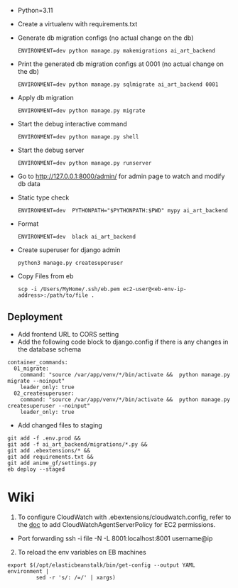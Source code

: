 - Python=3.11
- Create a virtualenv with requirements.txt

- Generate db migration configs (no actual change on the db)

  ```
  ENVIRONMENT=dev python manage.py makemigrations ai_art_backend
  ```

- Print the generated db migration configs at 0001 (no actual change on the db)
  ```
  ENVIRONMENT=dev python manage.py sqlmigrate ai_art_backend 0001
  ```
- Apply db migration
  ```
  ENVIRONMENT=dev python manage.py migrate
  ```
- Start the debug interactive command
  ```
  ENVIRONMENT=dev python manage.py shell
  ```
- Start the debug server

  ```
  ENVIRONMENT=dev python manage.py runserver
  ```

- Go to http://127.0.0.1:8000/admin/ for admin page to watch and modify db data

- Static type check

  ```
  ENVIRONMENT=dev  PYTHONPATH="$PYTHONPATH:$PWD" mypy ai_art_backend
  ```

- Format

  ```
  ENVIRONMENT=dev  black ai_art_backend
  ```

- Create superuser for django admin

  ```
  python3 manage.py createsuperuser
  ```

- Copy Files from eb
  ```
  scp -i /Users/MyHome/.ssh/eb.pem ec2-user@<eb-env-ip-address>:/path/to/file .
  ```

## Deployment

- Add frontend URL to CORS setting
- Add the following code block to django.config if there is any changes in the database schema

```
container_commands:
  01_migrate:
    command: "source /var/app/venv/*/bin/activate &&  python manage.py migrate --noinput"
    leader_only: true
  02_createsuperuser:
    command: "source /var/app/venv/*/bin/activate &&  python manage.py createsuperuser --noinput"
    leader_only: true
```

- Add changed files to staging

```
git add -f .env.prod &&
git add -f ai_art_backend/migrations/*.py &&
git add .ebextensions/* &&
git add requirements.txt &&
git add anime_gf/settings.py
eb deploy --staged
```

# Wiki

1. To configure CloudWatch with .ebextensions/cloudwatch.config, refer to the [doc](https://docs.aws.amazon.com/elasticbeanstalk/latest/dg/customize-containers-cw.html) to add CloudWatchAgentServerPolicy for EC2 permissions.

- Port forwarding
  ssh -i file -N -L 8001:localhost:8001 username@ip

2. To reload the env variables on EB machines

```
export $(/opt/elasticbeanstalk/bin/get-config --output YAML environment | 
         sed -r 's/: /=/' | xargs)
```

